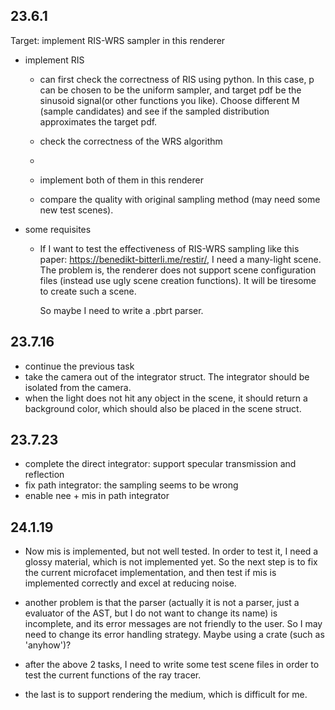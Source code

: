 ## 23.6.1

Target: implement RIS-WRS sampler in this renderer

- implement RIS
  - can first check the correctness of RIS using python.  In this case, p can be chosen to be the uniform sampler, and target pdf be the sinusoid signal(or other functions you like). Choose different M (sample candidates) and see if the sampled distribution approximates the target pdf.

  - check the correctness of the WRS algorithm 
  - 
  - implement both of them in this renderer

  - compare the quality with original sampling method (may need some new test scenes). 


- some requisites
  - If I want to test the effectiveness of RIS-WRS sampling like this paper: https://benedikt-bitterli.me/restir/, I need a many-light scene.  The problem is, the renderer does not support scene configuration files (instead use ugly scene creation functions). It will be tiresome to create such a scene. 
  
    So maybe I need to write a .pbrt parser.


## 23.7.16

- continue the previous task
- take the camera out of the integrator struct. The integrator should be isolated from the camera.
- when the light does not hit any object in the scene, it should return a background color, which should also be placed in the scene struct.


## 23.7.23

- complete the direct integrator: support specular transmission and reflection 
- fix path integrator: the sampling seems to be wrong
- enable nee + mis in path integrator 

## 24.1.19
- Now mis is implemented, but not well tested. In order to test it, I need a glossy material, which is not implemented yet. So the next step is to fix the current microfacet implementation, and then test if mis is implemented correctly and excel at reducing noise.

- another problem is that the parser (actually it is not a parser, just a evaluator of the AST, but I do not want to change its name) is incomplete, and its error messages are not friendly to the user. So I may need to change its error handling strategy. Maybe using a crate (such as 'anyhow')?

- after the above 2 tasks, I need to write some test scene files in order to test the current functions of the ray tracer.

- the last is to support rendering the medium, which is difficult for me.